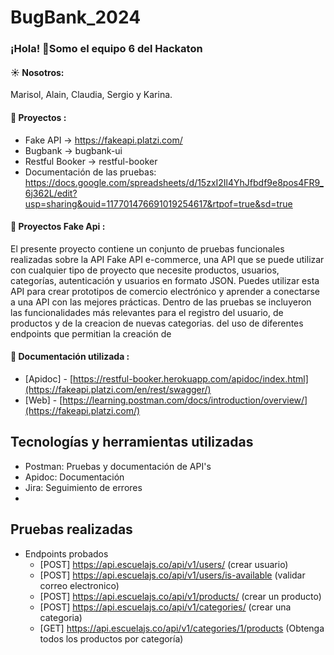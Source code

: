 # BugBank_2024
 ### ¡Hola! 👋Somo el equipo 6 del Hackaton
  #### ☀️ Nosotros:
  Marisol, Alain, Claudia, Sergio y Karina.

  #### 🙂 Proyectos :
  - Fake API → https://fakeapi.platzi.com/
  - Bugbank → bugbank-ui
  - Restful Booker → restful-booker
  - Documentación de las pruebas: https://docs.google.com/spreadsheets/d/15zxI2Il4YhJfbdf9e8pos4FR9_6j362L/edit?usp=sharing&ouid=117701476691019254617&rtpof=true&sd=true
    
 #### 🙂 Proyectos Fake Api :
  El presente proyecto contiene un conjunto de pruebas funcionales realizadas sobre la API Fake API e-commerce, una API que se puede utilizar con cualquier tipo de proyecto que necesite productos, usuarios, categorías, autenticación y usuarios en formato JSON. Puedes utilizar esta API para crear prototipos de comercio electrónico y aprender a conectarse a una API con las mejores prácticas. Dentro de las pruebas se incluyeron las funcionalidades más relevantes para el registro del usuario, de productos y de la creacion de nuevas categorias.
  del uso de diferentes endpoints que permitian la creación de 

  #### 🙂 Documentación utilizada : 
- [Apidoc] - [https://restful-booker.herokuapp.com/apidoc/index.html](https://fakeapi.platzi.com/en/rest/swagger/)
- [Web] - [https://learning.postman.com/docs/introduction/overview/](https://fakeapi.platzi.com/)

## Tecnologías y herramientas utilizadas
  - Postman: Pruebas y documentación de API's
  - Apidoc: Documentación 
  - Jira: Seguimiento de errores
  - 
## Pruebas realizadas
    
- Endpoints probados
  - [POST] https://api.escuelajs.co/api/v1/users/ (crear usuario)
  - [POST] https://api.escuelajs.co/api/v1/users/is-available (validar correo electronico)
  - [POST] https://api.escuelajs.co/api/v1/products/ (crear un producto)
  - [POST] https://api.escuelajs.co/api/v1/categories/ (crear una categoria)
  - [GET] https://api.escuelajs.co/api/v1/categories/1/products (Obtenga todos los productos por categoría)
  

